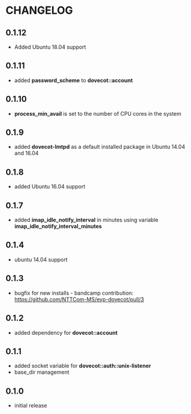 # CHANGELOG

## 0.1.12

* Added Ubuntu 18.04 support

## 0.1.11

* added **password_scheme** to **dovecot::account**

## 0.1.10

* **process_min_avail** is set to the number of CPU cores in the system

## 0.1.9

* added **dovecot-lmtpd** as a default installed package in Ubuntu 14.04 and 16.04

## 0.1.8

* added Ubuntu 16.04 support

## 0.1.7

* added **imap_idle_notify_interval** in minutes using variable **imap_idle_notify_interval_minutes**

## 0.1.4

* ubuntu 14.04 support

## 0.1.3

* bugfix for new installs - bandcamp contribution: https://github.com/NTTCom-MS/eyp-dovecot/pull/3

## 0.1.2

* added dependency for **dovecot::account**

## 0.1.1

* added socket variable for **dovecot::auth::unix-listener**
* base_dir management

## 0.1.0

* initial release
